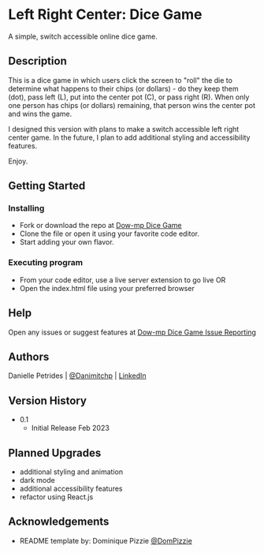 # Left Right Center: Dice Game

A simple, switch accessible online dice game.

## Description

This is a dice game in which users click the screen to "roll" the die to determine what happens to their chips (or dollars) - do they keep them (dot), pass left (L), put into the center pot (C), or pass right (R). When only one person has chips (or dollars) remaining, that person wins the center pot and wins the game.

I designed this version with plans to make a switch accessible left right center game. In the future, I plan to add additional styling and accessibility features. 

Enjoy.


## Getting Started

### Installing

* Fork or download the repo at [Dow-mp Dice Game](https://github.com/dow-mp/dice-game)
* Clone the file or open it using your favorite code editor. 
* Start adding your own flavor. 

### Executing program

* From your code editor, use a live server extension to go live OR
* Open the index.html file using your preferred browser

## Help

Open any issues or suggest features at [Dow-mp Dice Game Issue Reporting](https://github.com/dow-mp/dice-game/issues)

## Authors

Danielle Petrides  |   [@Danimitchp](https://twitter.com/danimitchp)  |  [LinkedIn](https://www.linkedin.com/in/dpetrides)

## Version History

* 0.1
  - Initial Release Feb 2023

## Planned Upgrades

* additional styling and animation
* dark mode
* additional accessibility features
* refactor using React.js

## Acknowledgements

* README template by: Dominique Pizzie [@DomPizzie](https://twitter.com/dompizzie) 
  
